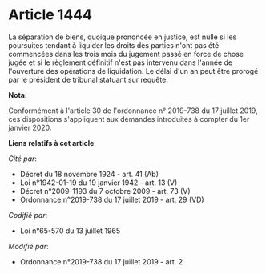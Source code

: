 # Article 1444

La séparation de biens, quoique prononcée en justice, est nulle si les poursuites tendant à liquider les droits des parties
n'ont pas été commencées dans les trois mois du jugement passé en force de chose jugée et si le règlement définitif n'est pas
intervenu dans l'année de l'ouverture des opérations de liquidation. Le délai d'un an peut être prorogé par le président de
tribunal statuant sur requête.

**Nota:**

<font color="#333333">Conformément à l'article 30 de l'ordonnance n° 2019-738 du 17 juillet 2019, ces dispositions
s'appliquent aux demandes introduites à compter du 1er janvier 2020.</font>

**Liens relatifs à cet article**

_Cité par_:

  - Décret du 18 novembre 1924 - art. 41 (Ab)
  - Loi n°1942-01-19 du 19 janvier 1942 - art. 13 (V)
  - Décret n°2009-1193 du 7 octobre 2009 - art. 73 (V)
  - Ordonnance n°2019-738 du 17 juillet 2019 - art. 29 (VD)

_Codifié par_:

  - Loi n°65-570 du 13 juillet 1965

_Modifié par_:

  - Ordonnance n°2019-738 du 17 juillet 2019 - art. 2
